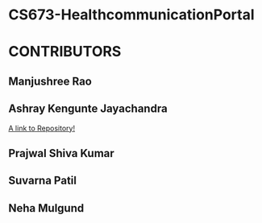 # CS673-HealthcommunicationPortal
<h1>CONTRIBUTORS</h1>
<h2>Manjushree Rao</h2>
<h2>Ashray Kengunte Jayachandra</h2><a href="https://github.com/ashraykengunte">A link to Repository!</a>
<h2>Prajwal Shiva Kumar</h2>
<h2>Suvarna Patil</h2>
<h2>Neha Mulgund</h2>
